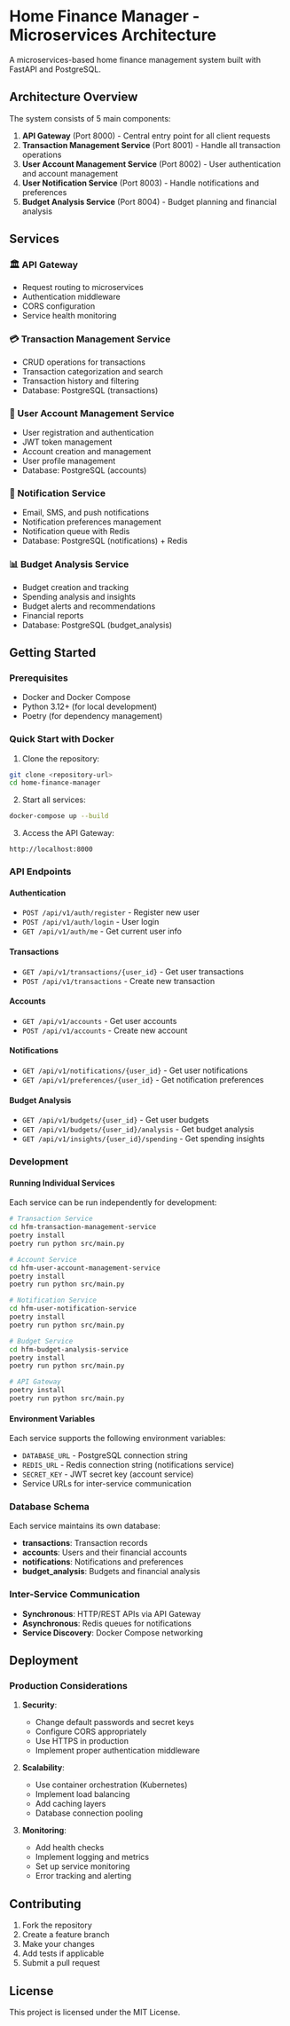# Home Finance Manager - Microservices Architecture

A microservices-based home finance management system built with FastAPI and PostgreSQL.

## Architecture Overview

The system consists of 5 main components:

1. **API Gateway** (Port 8000) - Central entry point for all client requests
2. **Transaction Management Service** (Port 8001) - Handle all transaction operations
3. **User Account Management Service** (Port 8002) - User authentication and account management
4. **User Notification Service** (Port 8003) - Handle notifications and preferences
5. **Budget Analysis Service** (Port 8004) - Budget planning and financial analysis

## Services

### 🏛️ API Gateway
- Request routing to microservices
- Authentication middleware
- CORS configuration
- Service health monitoring

### 💳 Transaction Management Service
- CRUD operations for transactions
- Transaction categorization and search
- Transaction history and filtering
- Database: PostgreSQL (transactions)

### 👤 User Account Management Service
- User registration and authentication
- JWT token management
- Account creation and management
- User profile management
- Database: PostgreSQL (accounts)

### 🔔 Notification Service
- Email, SMS, and push notifications
- Notification preferences management
- Notification queue with Redis
- Database: PostgreSQL (notifications) + Redis

### 📊 Budget Analysis Service
- Budget creation and tracking
- Spending analysis and insights
- Budget alerts and recommendations
- Financial reports
- Database: PostgreSQL (budget_analysis)

## Getting Started

### Prerequisites
- Docker and Docker Compose
- Python 3.12+ (for local development)
- Poetry (for dependency management)

### Quick Start with Docker

1. Clone the repository:
```bash
git clone <repository-url>
cd home-finance-manager
```

2. Start all services:
```bash
docker-compose up --build
```

3. Access the API Gateway:
```
http://localhost:8000
```

### API Endpoints

#### Authentication
- `POST /api/v1/auth/register` - Register new user
- `POST /api/v1/auth/login` - User login
- `GET /api/v1/auth/me` - Get current user info

#### Transactions
- `GET /api/v1/transactions/{user_id}` - Get user transactions
- `POST /api/v1/transactions` - Create new transaction

#### Accounts
- `GET /api/v1/accounts` - Get user accounts
- `POST /api/v1/accounts` - Create new account

#### Notifications
- `GET /api/v1/notifications/{user_id}` - Get user notifications
- `GET /api/v1/preferences/{user_id}` - Get notification preferences

#### Budget Analysis
- `GET /api/v1/budgets/{user_id}` - Get user budgets
- `GET /api/v1/budgets/{user_id}/analysis` - Get budget analysis
- `GET /api/v1/insights/{user_id}/spending` - Get spending insights

### Development

#### Running Individual Services

Each service can be run independently for development:

```bash
# Transaction Service
cd hfm-transaction-management-service
poetry install
poetry run python src/main.py

# Account Service
cd hfm-user-account-management-service
poetry install
poetry run python src/main.py

# Notification Service
cd hfm-user-notification-service
poetry install
poetry run python src/main.py

# Budget Service
cd hfm-budget-analysis-service
poetry install
poetry run python src/main.py

# API Gateway
poetry install
poetry run python src/main.py
```

#### Environment Variables

Each service supports the following environment variables:

- `DATABASE_URL` - PostgreSQL connection string
- `REDIS_URL` - Redis connection string (notifications service)
- `SECRET_KEY` - JWT secret key (account service)
- Service URLs for inter-service communication

### Database Schema

Each service maintains its own database:

- **transactions**: Transaction records
- **accounts**: Users and their financial accounts
- **notifications**: Notifications and preferences
- **budget_analysis**: Budgets and financial analysis

### Inter-Service Communication

- **Synchronous**: HTTP/REST APIs via API Gateway
- **Asynchronous**: Redis queues for notifications
- **Service Discovery**: Docker Compose networking

## Deployment

### Production Considerations

1. **Security**:
   - Change default passwords and secret keys
   - Configure CORS appropriately
   - Use HTTPS in production
   - Implement proper authentication middleware

2. **Scalability**:
   - Use container orchestration (Kubernetes)
   - Implement load balancing
   - Add caching layers
   - Database connection pooling

3. **Monitoring**:
   - Add health checks
   - Implement logging and metrics
   - Set up service monitoring
   - Error tracking and alerting

## Contributing

1. Fork the repository
2. Create a feature branch
3. Make your changes
4. Add tests if applicable
5. Submit a pull request

## License

This project is licensed under the MIT License.
